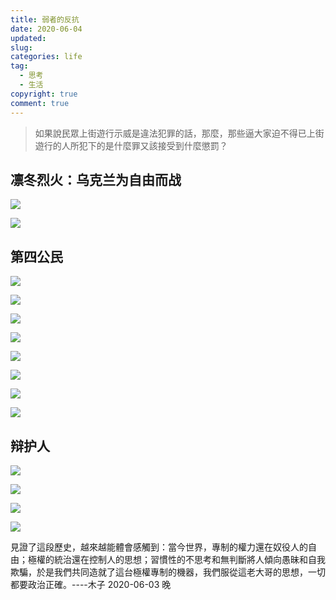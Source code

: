 ```yaml
---
title: 弱者的反抗
date: 2020-06-04
updated:
slug:
categories: life
tag:
  - 思考
  - 生活
copyright: true
comment: true
---
```


> 如果說民眾上街遊行示威是違法犯罪的話，那麼，那些逼大家迫不得已上街遊行的人所犯下的是什麼罪又該接受到什麼懲罰？

## 凛冬烈火：乌克兰为自由而战

![](img/photo_2019-10-05_08-15-02.jpg)

![](img/photo_2019-10-05_18-58-55.jpg)


## 第四公民

![](img/photo_2020-04-13_18-59-26.jpg)

![](img/photo_2020-04-13_18-59-27.jpg)

![](img/photo_2020-04-13_18-59-30.jpg)

![](img/photo_2020-04-13_18-59-32.jpg)

![](img/photo_2020-04-13_18-59-34.jpg)

![](img/photo_2020-04-13_18-59-36.jpg)

![](img/photo_2020-04-13_18-59-38.jpg)

![](img/photo_2020-04-13_18-59-40.jpg)

## 辩护人

![](img/photo_2020-05-07_23-45-56.jpg)

![](img/photo_2020-05-07_23-45-57.jpg)

![](img/photo_2020-05-07_23-46-01.jpg)

![](img/photo_2020-05-07_23-46-02.jpg)

見證了這段歷史，越來越能體會感觸到：當今世界，專制的權力還在奴役人的自由；極權的統治還在控制人的思想；習慣性的不思考和無判斷將人傾向愚昧和自我欺騙，於是我們共同造就了這台極權專制的機器，我們服從這老大哥的思想，一切都要政治正確。----木子 2020-06-03 晚
